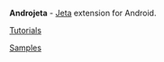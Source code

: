 **Androjeta** - [Jeta](https://github.com/brooth/jeta) extension for Android.

[Tutorials](http://jeta.brooth.org/guide/androjeta/overview.html)

[Samples](https://github.com/brooth/androjeta-samples)
